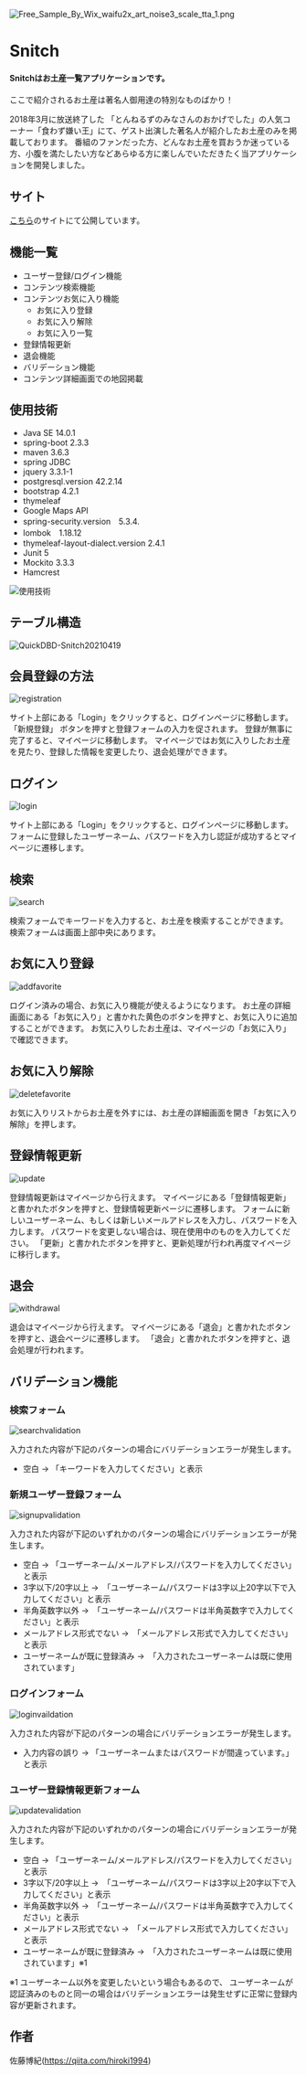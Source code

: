 ![Free_Sample_By_Wix_waifu2x_art_noise3_scale_tta_1.png](https://qiita-image-store.s3.ap-northeast-1.amazonaws.com/0/639462/2aacbd0c-bbbc-5fc6-c802-0d5d8dc2ed79.png)

# Snitch

#### Snitchは**お土産一覧アプリケーション**です。

ここで紹介されるお土産は著名人御用達の特別なものばかり！

2018年3月に放送終了した 「とんねるずのみなさんのおかげでした」の人気コーナー「食わず嫌い王」にて、ゲスト出演した著名人が紹介したお土産のみを掲載しております。
番組のファンだった方、どんなお土産を買おうか迷っている方、小腹を満たしたい方などあらゆる方に楽しんでいただきたく当アプリケーションを開発しました。

## サイト

[こちら](https://snitch1.herokuapp.com/)のサイトにて公開しています。


## 機能一覧
- ユーザー登録/ログイン機能
- コンテンツ検索機能
- コンテンツお気に入り機能
  - お気に入り登録
  - お気に入り解除
  - お気に入り一覧
- 登録情報更新
- 退会機能
- バリデーション機能
- コンテンツ詳細画面での地図掲載

## 使用技術
- Java SE 14.0.1
- spring-boot 2.3.3
- maven 3.6.3
- spring JDBC
- jquery 3.3.1-1
- postgresql.version 42.2.14
- bootstrap 4.2.1
- thymeleaf
- Google Maps API
- spring-security.version　5.3.4.
- lombok　1.18.12
- thymeleaf-layout-dialect.version 2.4.1
- Junit 5
- Mockito 3.3.3
- Hamcrest

![使用技術](https://user-images.githubusercontent.com/63634976/115809434-1355c500-a427-11eb-802a-bc3d0fac8bba.jpeg)


## テーブル構造

![QuickDBD-Snitch20210419](https://user-images.githubusercontent.com/63634976/115809376-f28d6f80-a426-11eb-9693-a6ec462106d4.png)

## 会員登録の方法

![registration](https://user-images.githubusercontent.com/63634976/115824625-31312300-a443-11eb-82fa-3a5e4617e7f3.gif)

サイト上部にある「Login」をクリックすると、ログインページに移動します。
「新規登録」 ボタンを押すと登録フォームの入力を促されます。
登録が無事に完了すると、マイページに移動します。
マイページではお気に入りしたお土産を見たり、登録した情報を変更したり、退会処理ができます。

## ログイン

![login](https://user-images.githubusercontent.com/63634976/115831389-7c036880-a44c-11eb-9583-8986e336bdf1.gif)

サイト上部にある「Login」をクリックすると、ログインページに移動します。
フォームに登録したユーザーネーム、パスワードを入力し認証が成功するとマイページに遷移します。


## 検索

![search](https://user-images.githubusercontent.com/63634976/115827456-41e39800-a447-11eb-910b-e513abf8cd47.gif)

検索フォームでキーワードを入力すると、お土産を検索することができます。
検索フォームは画面上部中央にあります。

## お気に入り登録

![addfavorite](https://user-images.githubusercontent.com/63634976/115825243-17dca680-a444-11eb-977f-1f23aac2a850.gif)

ログイン済みの場合、お気に入り機能が使えるようになります。
お土産の詳細画面にある「お気に入り」と書かれた黄色のボタンを押すと、お気に入りに追加することができます。
お気に入りしたお土産は、マイページの「お気に入り」で確認できます。

## お気に入り解除

![deletefavorite](https://user-images.githubusercontent.com/63634976/115825608-a2bda100-a444-11eb-829f-df81e4886b8e.gif)

お気に入りリストからお土産を外すには、お土産の詳細画面を開き「お気に入り解除」を押します。

## 登録情報更新

![update](https://user-images.githubusercontent.com/63634976/115826568-144a1f00-a446-11eb-9ef5-9aaa8cdf51b7.gif)

登録情報更新はマイページから行えます。
マイページにある「登録情報更新」と書かれたボタンを押すと、登録情報更新ページに遷移します。
フォームに新しいユーザーネーム、もしくは新しいメールアドレスを入力し、パスワードを入力します。
パスワードを変更しない場合は、現在使用中のものを入力してください。
「更新」と書かれたボタンを押すと、更新処理が行われ再度マイページに移行します。


## 退会

![withdrawal](https://user-images.githubusercontent.com/63634976/115826848-79057980-a446-11eb-9b87-bfb238196e7f.gif)

退会はマイページから行えます。
マイページにある「退会」と書かれたボタンを押すと、退会ページに遷移します。
「退会」と書かれたボタンを押すと、退会処理が行われます。

## バリデーション機能

### 検索フォーム

![searchvalidation](https://user-images.githubusercontent.com/63634976/115828296-786de280-a448-11eb-9a73-e9fda4059f01.gif)

入力された内容が下記のパターンの場合にバリデーションエラーが発生します。
- 空白 → 「キーワードを入力してください」と表示


### 新規ユーザー登録フォーム

![signupvalidation](https://user-images.githubusercontent.com/63634976/115829888-7dcc2c80-a44a-11eb-94bc-ff861d618cbe.gif)

入力された内容が下記のいずれかのパターンの場合にバリデーションエラーが発生します。
- 空白 → 「ユーザーネーム/メールアドレス/パスワードを入力してください」と表示
- 3字以下/20字以上 →　「ユーザーネーム/パスワードは3字以上20字以下で入力してください」と表示
- 半角英数字以外 →　「ユーザーネーム/パスワードは半角英数字で入力してください」と表示
- メールアドレス形式でない →　「メールアドレス形式で入力してください」と表示
- ユーザーネームが既に登録済み →　「入力されたユーザーネームは既に使用されています」

### ログインフォーム

![loginvaildation](https://user-images.githubusercontent.com/63634976/115828975-56289480-a449-11eb-83ae-243af7f5c871.gif)

入力された内容が下記のパターンの場合にバリデーションエラーが発生します。
- 入力内容の誤り → 「ユーザーネームまたはパスワードが間違っています。」と表示

### ユーザー登録情報更新フォーム

![updatevalidation](https://user-images.githubusercontent.com/63634976/115830550-6b9ebe00-a44b-11eb-9388-893581bd2eb4.gif)

入力された内容が下記のいずれかのパターンの場合にバリデーションエラーが発生します。
- 空白 → 「ユーザーネーム/メールアドレス/パスワードを入力してください」と表示
- 3字以下/20字以上 →　「ユーザーネーム/パスワードは3字以上20字以下で入力してください」と表示
- 半角英数字以外 →　「ユーザーネーム/パスワードは半角英数字で入力してください」と表示
- メールアドレス形式でない →　「メールアドレス形式で入力してください」と表示
- ユーザーネームが既に登録済み →　「入力されたユーザーネームは既に使用されています」※1

※1
ユーザーネーム以外を変更したいという場合もあるので、
ユーザーネームが認証済みのものと同一の場合はバリデーションエラーは発生せずに正常に登録内容が更新されます。

## 作者
佐藤博紀(https://qiita.com/hiroki1994)
